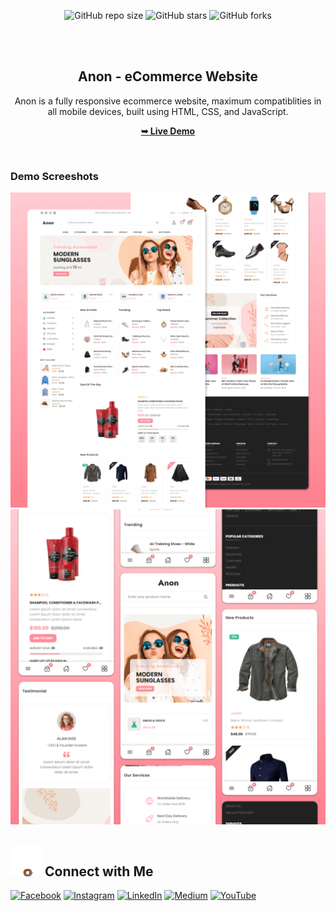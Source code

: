 <div align="center">
  
  ![GitHub repo size](https://img.shields.io/github/repo-size/jonycmtt/anon-ecommerce-website)
  ![GitHub stars](https://img.shields.io/github/stars/jonycmtt/anon-ecommerce-website?style=social)
  ![GitHub forks](https://img.shields.io/github/forks/jonycmtt/anon-ecommerce-website?style=social)

  <br />
  <br />

  <h2 align="center">Anon -  eCommerce Website</h2>
  <p>Anon is a fully responsive ecommerce website, maximum compatiblities in all mobile devices, built using HTML, CSS, and JavaScript.</p>

<a href="https://meek-kashata-e5cd2e.netlify.app/"><strong>➥ Live Demo</strong></a>

</div>

<br />

### Demo Screeshots

![Anu Desktop Demo](./website-demo-image/desktop.png "Desktop Demo")
![Anu Desktop Demo](./website-demo-image/mobile.png "Desktop Demo")

<!-- ![Images Desktop Demo](./assets/r2.png "Desktop Demo") -->

## <img  alt="gif" src="https://github.com/jonycmtt/jonycmtt/blob/main/wifi-gol.gif?raw=true" width="50" height="50" /> Connect with Me

[![Facebook](https://img.shields.io/badge/Facebook-%231877F2.svg?logo=Facebook&logoColor=white)](https://facebook.com/jonycmt) [![Instagram](https://img.shields.io/badge/Instagram-%23E4405F.svg?logo=Instagram&logoColor=white)](https://instagram.com/jonycmt) [![LinkedIn](https://img.shields.io/badge/LinkedIn-%230077B5.svg?logo=linkedin&logoColor=white)](https://linkedin.com/in/salman-rahaman) [![Medium](https://img.shields.io/badge/Medium-12100E?logo=medium&logoColor=white)](https://medium.com/@jonyislamcmt) [![YouTube](https://img.shields.io/badge/YouTube-%23FF0000.svg?logo=YouTube&logoColor=white)](https://youtube.com/@jonycmt)


